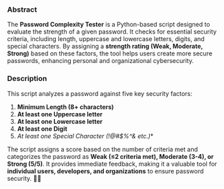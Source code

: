 ### **Abstract**  
The **Password Complexity Tester** is a Python-based script designed to evaluate the strength of a given password. It checks for essential security criteria, including length, uppercase and lowercase letters, digits, and special characters. By assigning a **strength rating (Weak, Moderate, Strong)** based on these factors, the tool helps users create more secure passwords, enhancing personal and organizational cybersecurity.

### **Description**  
This script analyzes a password against five key security factors:  
1. **Minimum Length (8+ characters)**  
2. **At least one Uppercase letter**  
3. **At least one Lowercase letter**  
4. **At least one Digit**  
5. **At least one Special Character (!@#$%^&* etc.)**  

The script assigns a score based on the number of criteria met and categorizes the password as **Weak (≤2 criteria met), Moderate (3-4), or Strong (5/5)**. It provides immediate feedback, making it a valuable tool for **individual users, developers, and organizations** to ensure password security. 🚀🔐
